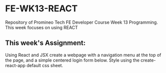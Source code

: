 # FE-WK13-REACT
Repository of Promineo Tech FE Developer Course Week 13 Programming. This week focuses on using REACT

## This week's Assignment: 
Using React and JSX create a webpage with a navigation menu at the top of the page, and a simple centered login form below.
Style using the create-react-app default css sheet.

